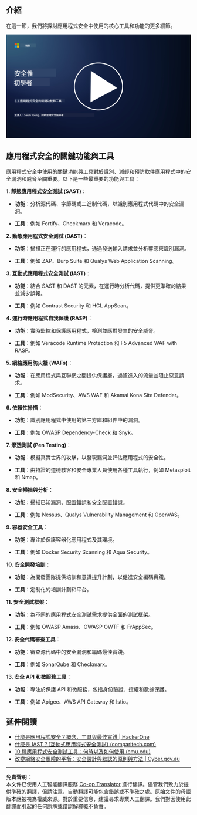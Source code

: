 <!--
CO_OP_TRANSLATOR_METADATA:
{
  "original_hash": "790a3fa7e535ec60bb51bde13e759781",
  "translation_date": "2025-09-03T17:34:57+00:00",
  "source_file": "5.2 AppSec key capabilities.md",
  "language_code": "hk"
}
-->
## 介紹

在這一節，我們將探討應用程式安全中使用的核心工具和功能的更多細節。

[![觀看影片](../../translated_images/5-2_placeholder.35d943b10c4c6018ebe2bbdb7706a0d739ce9e54bdb35eaf2ad644d43f4cec60.hk.png)](https://learn-video.azurefd.net/vod/player?id=b562daa7-ab92-4cf4-a6dd-6b6a506edfac)

## 應用程式安全的關鍵功能與工具

應用程式安全中使用的關鍵功能與工具對於識別、減輕和預防軟件應用程式中的安全漏洞和威脅至關重要。以下是一些最重要的功能與工具：

**1. 靜態應用程式安全測試 (SAST)**：

- **功能**：分析源代碼、字節碼或二進制代碼，以識別應用程式代碼中的安全漏洞。

- **工具**：例如 Fortify、Checkmarx 和 Veracode。

**2. 動態應用程式安全測試 (DAST)**：

- **功能**：掃描正在運行的應用程式，通過發送輸入請求並分析響應來識別漏洞。

- **工具**：例如 ZAP、Burp Suite 和 Qualys Web Application Scanning。

**3. 互動式應用程式安全測試 (IAST)**：

- **功能**：結合 SAST 和 DAST 的元素，在運行時分析代碼，提供更準確的結果並減少誤報。

- **工具**：例如 Contrast Security 和 HCL AppScan。

**4. 運行時應用程式自我保護 (RASP)**：

- **功能**：實時監控和保護應用程式，檢測並應對發生的安全威脅。

- **工具**：例如 Veracode Runtime Protection 和 F5 Advanced WAF with RASP。

**5. 網絡應用防火牆 (WAFs)**：

- **功能**：在應用程式與互聯網之間提供保護層，過濾進入的流量並阻止惡意請求。

- **工具**：例如 ModSecurity、AWS WAF 和 Akamai Kona Site Defender。

**6. 依賴性掃描**：

- **功能**：識別應用程式中使用的第三方庫和組件中的漏洞。

- **工具**：例如 OWASP Dependency-Check 和 Snyk。

**7. 滲透測試 (Pen Testing)**：

- **功能**：模擬真實世界的攻擊，以發現漏洞並評估應用程式的安全性。

- **工具**：由持證的道德駭客和安全專業人員使用各種工具執行，例如 Metasploit 和 Nmap。

**8. 安全掃描與分析**：

- **功能**：掃描已知漏洞、配置錯誤和安全配置錯誤。

- **工具**：例如 Nessus、Qualys Vulnerability Management 和 OpenVAS。

**9. 容器安全工具**：

- **功能**：專注於保護容器化應用程式及其環境。

- **工具**：例如 Docker Security Scanning 和 Aqua Security。

**10. 安全開發培訓**：

- **功能**：為開發團隊提供培訓和意識提升計劃，以促進安全編碼實踐。

- **工具**：定制化的培訓計劃和平台。

**11. 安全測試框架**：

- **功能**：為不同的應用程式安全測試需求提供全面的測試框架。

- **工具**：例如 OWASP Amass、OWASP OWTF 和 FrAppSec。

**12. 安全代碼審查工具**：

- **功能**：審查源代碼中的安全漏洞和編碼最佳實踐。

- **工具**：例如 SonarQube 和 Checkmarx。

**13. 安全 API 和微服務工具**：

- **功能**：專注於保護 API 和微服務，包括身份驗證、授權和數據保護。

- **工具**：例如 Apigee、AWS API Gateway 和 Istio。

## 延伸閱讀

- [什麼是應用程式安全？概念、工具與最佳實踐 | HackerOne](https://www.hackerone.com/knowledge-center/what-application-security-concepts-tools-best-practices)  
- [什麼是 IAST？(互動式應用程式安全測試) (comparitech.com)](https://www.comparitech.com/net-admin/what-is-iast/)  
- [10 種應用程式安全測試工具：何時以及如何使用 (cmu.edu)](https://insights.sei.cmu.edu/blog/10-types-of-application-security-testing-tools-when-and-how-to-use-them/)  
- [改變網絡安全風險的平衡：安全設計與默認的原則與方法 | Cyber.gov.au](https://www.cyber.gov.au/about-us/view-all-content/publications/principles-and-approaches-for-security-by-design-and-default)  

---

**免責聲明**：  
本文件已使用人工智能翻譯服務 [Co-op Translator](https://github.com/Azure/co-op-translator) 進行翻譯。儘管我們致力於提供準確的翻譯，但請注意，自動翻譯可能包含錯誤或不準確之處。原始文件的母語版本應被視為權威來源。對於重要信息，建議尋求專業人工翻譯。我們對因使用此翻譯而引起的任何誤解或錯誤解釋概不負責。